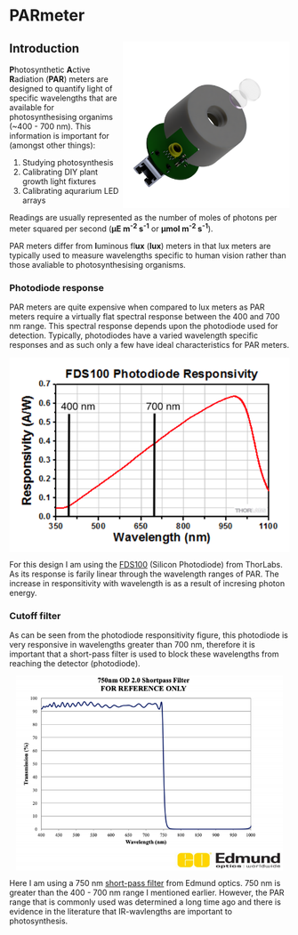 # PARmeter
## Introduction<img align="right" width=300 src="imgs/Sensor-ExplodedView.png">

**P**hotosynthetic **A**ctive **R**adiation (**PAR**) meters are designed to quantify light of specific wavelengths that are available for photosynthesising organims (~400 - 700 nm). This information is important for (amongst other things):

1. Studying photosynthesis
2. Calibrating DIY plant growth light fixtures
3. Calibrating aqurarium LED arrays 

Readings are usually represented as the number of moles of photons per meter squared per second (**&mu;E m<sup>-2</sup> s<sup>-1</sup>** or **&mu;mol m<sup>-2</sup> s<sup>-1</sup>**). 

PAR meters differ from **l**uminous fl**ux** (**lux**) meters in that lux meters are typically used to measure wavelengths specific to human vision rather than those avaliable to photosynthesising organisms. 

### Photodiode response

PAR meters are quite expensive when compared to lux meters as PAR meters require a virtually flat spectral response between the 400 and 700 nm range. This spectral response depends upon the photodiode used for detection. Typically, photodiodes have a varied wavelength specific responses and as such only a few have ideal characteristics for PAR meters.

<p align="middle">
  <img align="middle" height=350 src="imgs/FDS100-response.png">
</p>

For this design I am using the [FDS100](https://www.thorlabs.com/thorproduct.cfm?partnumber=FDS100) (Silicon Photodiode) from ThorLabs. As its response is farily linear through the wavelength ranges of PAR. The increase in responsitivity with wavelength is as a result of incresing photon energy.

### Cutoff filter

As can be seen from the photodiode responsitivity figure, this photodiode is very responsive in wavelengths greater than 700 nm, therefore it is important that a short-pass filter is used to block these wavelengths from reaching the detector (photodiode). 

<p align="middle">
  <img align="middle" height=350 src="imgs/shortpass-filter.png">
</p>

Here I am using a 750 nm [short-pass filter](https://www.edmundoptics.com/p/750nm-125mm-dia-od-20-shortpass-filter/43482/) from Edmund optics. 750 nm is greater than the 400 - 700 nm range I mentioned earlier. However, the PAR range that is commonly used was determined a long time ago and there is evidence in the literature that IR-wavlengths are important to photosynthesis. 

